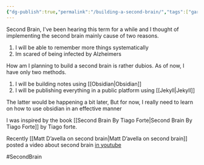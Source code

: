 ```yaml
---
{"dg-publish":true,"permalink":"/building-a-second-brain/","tags":["gardenEntry"],"noteIcon":""}
---
```


Second Brain, I've been hearing this term for a while and I thought of implementing the second brain mainly cause of two reasons.
1. I will be able to remember more things systematically
2. Im scared of being infected by Alzheimers

How am I planning to build a second brain is rather dubios. As of now, I have only two methods.
1. I will be building notes using [[Obsidian\|Obsidian]]
2. I will be publishing everything in a public platform using [[Jekyll\|Jekyll]]

The latter would be happening a bit later, But for now, I really need to learn on how to use obsidian in an effective manner

I was inspired by the book [[Second Brain By Tiago Forte\|Second Brain By Tiago Forte]] by Tiago forte.

Recently [[Matt D’avella on second brain\|Matt D’avella on second brain]] posted a video about second brain [in youtube](https://www.youtube.com/watch?v=0_44XEVOwek&pp=ygUzaSBsZWFybmVkIGEgcHJvZHVjdGl2aXR5IHN5c3RlbSBmb3Igb3JnYW5pemluZyBsaWZl)

#SecondBrain
